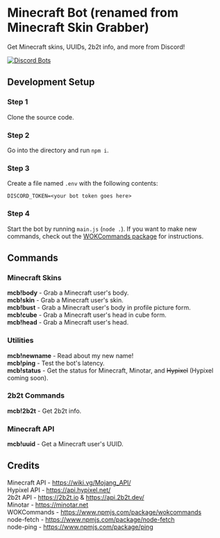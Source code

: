 # Minecraft Bot (renamed from Minecraft Skin Grabber)
Get Minecraft skins, UUIDs, 2b2t info, and more from Discord!

[![Discord Bots](https://top.gg/api/widget/739577411716513832.svg)](https://top.gg/bot/739577411716513832)

## Development Setup
### Step 1
Clone the source code.

### Step 2
Go into the directory and run `npm i`.

### Step 3
Create a file named `.env` with the following contents:
```
DISCORD_TOKEN=<your bot token goes here>
```

### Step 4
Start the bot by running `main.js` (`node .`). If you want to make new commands, check out the [WOKCommands package](https://www.npmjs.com/package/wokcommands) for instructions.

## Commands

### Minecraft Skins
**mcb!body** - Grab a Minecraft user's body.<br>**mcb!skin** - Grab a Minecraft user's skin.<br>**mcb!bust** - Grab a Minecraft user's body in profile picture form.<br>**mcb!cube** - Grab a Minecraft user's head in cube form.<br>**mcb!head** - Grab a Minecraft user's head.

### Utilities
**mcb!newname** - Read about my new name!<br>**mcb!ping** - Test the bot's latency.<br>**mcb!status** - Get the status for Minecraft, Minotar, and ~~Hypixel~~ (Hypixel coming soon).

### 2b2t Commands
**mcb!2b2t** - Get 2b2t info.

### Minecraft API
**mcb!uuid** - Get a Minecraft user's UUID.

## Credits
Minecraft API - https://wiki.vg/Mojang_API/<br>Hypixel API - https://api.hypixel.net/<br>2b2t API - https://2b2t.io & https://api.2b2t.dev/<br>Minotar - https://minotar.net<br>WOKCommands - https://www.npmjs.com/package/wokcommands<br>node-fetch - https://www.npmjs.com/package/node-fetch<br>node-ping - https://www.npmjs.com/package/ping
